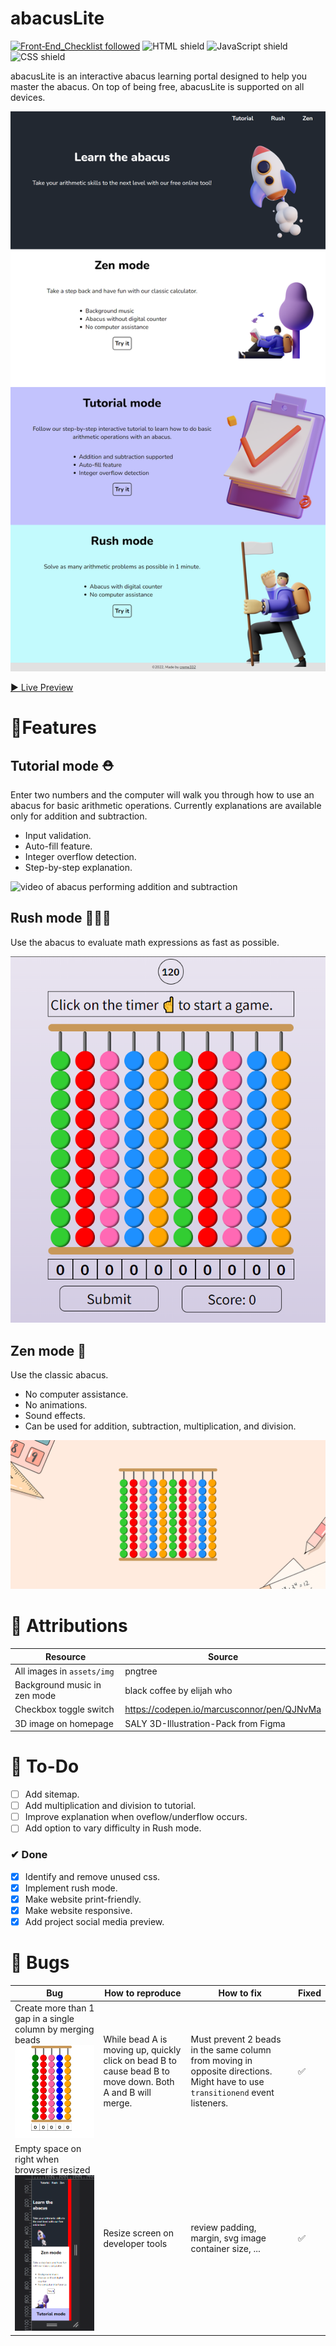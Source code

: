 # abacusLite
[![Front‑End_Checklist followed](https://img.shields.io/badge/Front‑End_Checklist-followed-brightgreen.svg)](https://github.com/thedaviddias/Front-End-Checklist/)
![HTML shield](https://img.shields.io/badge/-HTML-blue)
![JavaScript shield](https://img.shields.io/badge/-JavaScript-yellow)
![CSS shield](https://img.shields.io/badge/-CSS-orange)

abacusLite is an interactive abacus learning portal designed to help you master the abacus. On top of being free, abacusLite is supported on all devices.

![homepage screenshot](assets/img/2022-08-22-16-12-22.png)

[▶ Live Preview](https://creme332.github.io/abacusLite/)

# 🚀Features

## Tutorial mode ⛑
Enter two numbers and the computer will walk you through how to use an abacus for basic arithmetic operations. Currently explanations are available only for addition and subtraction.

- Input validation.
- Auto-fill feature.
- Integer overflow detection.
- Step-by-step explanation.

![video of abacus performing addition and subtraction](assets/img/tutorial-video.gif)

## Rush mode 🏃‍♀️💨
Use the abacus to evaluate math expressions as fast as possible.

![rush mode screenshot](assets/img/2022-08-24-17-20-23.png)

## Zen mode 🤪 
Use the classic abacus.

- No computer assistance.
- No animations.
- Sound effects.
- Can be used for addition, subtraction, multiplication, and division.

![zen mode screenshot](assets/img/2022-08-22-16-14-37.png)
# 📌 Attributions
Resource | Source
---|---
All images in `assets/img` | pngtree
Background music in zen mode | black coffee by elijah who
Checkbox toggle switch | https://codepen.io/marcusconnor/pen/QJNvMa
3D image on homepage | SALY 3D-Illustration-Pack from Figma

# 🔨 To-Do
- [ ] Add sitemap.
- [ ] Add multiplication and division to tutorial.
- [ ] Improve explanation when oveflow/underflow occurs. 
- [ ] Add option to vary difficulty in Rush mode.

### ✔ Done
- [x] Identify and remove unused css.
- [x] Implement rush mode.
- [x] Make website print-friendly.
- [x] Make website responsive.
- [x] Add project social media preview.

# 🐛 Bugs
Bug | How to reproduce | How to fix | Fixed
---|---|---|---|
Create more than 1 gap in a single column by merging beads ![](assets/img/beadglitch.gif)| While bead A is moving up, quickly click on bead B to cause bead B to move down. Both A and  B will merge. | Must prevent 2 beads in the same column from moving in opposite directions.  Might have to use `transitionend` event listeners.|✅
Empty space on right when browser is resized ![empty space on resizing glitch](assets/img/2022-08-22-14-30-56.png)|Resize screen on developer tools|review padding, margin, svg image container size, ... | ✅